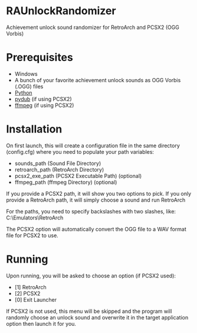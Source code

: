 # RAUnlockRandomizer
Achievement unlock sound randomizer for RetroArch and PCSX2 (OGG Vorbis)

# Prerequisites
* Windows
* A bunch of your favorite achievement unlock sounds as OGG Vorbis (.OGG) files
* [Python](https://python.org/)
* [pydub](https://pypi.org/project/pydub/) (if using PCSX2)
* [ffmpeg](https://ffmpeg.org/) (if using PCSX2)

# Installation
On first launch, this will create a configuration file in the same directory (config.cfg) where you need to populate your path variables:

* sounds_path (Sound File Directory)
* retroarch_path (RetroArch Directory)
* pcsx2_exe_path (PCSX2 Executable Path) (optional)
* ffmpeg_path (ffmpeg Directory) (optional)

If you provide a PCSX2 path, it will show you two options to pick.  If you only provide a RetroArch path, it will simply choose a sound and run RetroArch

For the paths, you need to specify backslashes with two slashes, like: C:\\Emulators\\RetroArch

The PCSX2 option will automatically convert the OGG file to a WAV format file for PCSX2 to use.

# Running

Upon running, you will be asked to choose an option (if PCSX2 used):

* [1] RetroArch
* [2] PCSX2
* [0] Exit Launcher

If PCSX2 is not used, this menu will be skipped and the program will randomly choose an unlock sound and overwrite it in the target application option then launch it for you.
